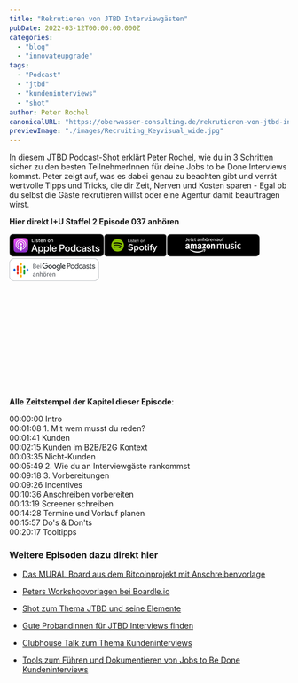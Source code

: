 ```yaml
---
title: "Rekrutieren von JTBD Interviewgästen"
pubDate: 2022-03-12T00:00:00.000Z
categories:
  - "blog"
  - "innovateupgrade"
tags:
  - "Podcast"
  - "jtbd"
  - "kundeninterviews"
  - "shot"
author: Peter Rochel
canonicalURL: "https://oberwasser-consulting.de/rekrutieren-von-jtbd-interviewgaesten"
previewImage: "./images/Recruiting_Keyvisual_wide.jpg"
---
```


In diesem JTBD Podcast-Shot erklärt Peter Rochel, wie du in 3 Schritten sicher zu den besten TeilnehmerInnen für deine Jobs to be Done Interviews kommst. Peter zeigt auf, was es dabei genau zu beachten gibt und verrät wertvolle Tipps und Tricks, die dir Zeit, Nerven und Kosten sparen - Egal ob du selbst die Gäste rekrutieren willst oder eine Agentur damit beauftragen wirst.

**Hier direkt I+U Staffel 2 Episode 037 anhören**

[![](images/listen-on-apple-podcast.png)](https://podcasts.apple.com/de/podcast/innovate-upgrade/id1354901024?i=1000532701922)[![](images/listen-on-spotify.png)](https://open.spotify.com/episode/6gCuLsOcwc301CwOq22rHs?si=CGXEazODQO2Rz6_w_2hn1Q)[![](images/ListenOn_AmazonMusic_button_Black_RGB_5X_DE-300x73.png)](https://music.amazon.de/podcasts/4838bd28-7b97-4912-80cb-de39a6c75654/episodes/f4716f13-8add-47d4-aca3-d8ffec15df59/innovate-upgrade-rekrutieren-von-jtbd-interviewg%C3%A4sten)[![jobs to be done podcast](images/DE_Google_Podcasts_Badge_8x-300x76.png)](https://podcasts.google.com/feed/aHR0cHM6Ly96dW04cnkucG9kY2FzdGVyLmRlL29iZXJ3YXNzZXIucnNz/episode/cG9kLThlMWNjYjNjZjFkNDI3Mjk5OTM0YjA3Njc?sa=X&ved=0CAUQkfYCahcKEwj4lsyljPj9AhUAAAAAHQAAAAAQAQ)

<iframe data-cookie-consent="marketing" data-cookieblock-src="https://embed.podcasts.apple.com/us/podcast/rekrutieren-von-jtbd-interviewg%C3%A4sten/id1354901024?i=1000553817519&amp;itsct=podcast_box_player&amp;itscg=30200&amp;ls=1&amp;theme=auto" height="175px" frameborder="0" sandbox="allow-forms allow-popups allow-same-origin allow-scripts allow-top-navigation-by-user-activation" allow="autoplay *; encrypted-media *;" style="width: 100%; max-width: 660px; overflow: hidden; border-radius: 10px; background-color: transparent;"></iframe>

**Alle Zeitstempel der Kapitel dieser Episode**:

00:00:00 Intro<br>
00:01:08 1. Mit wem musst du reden?<br>
00:01:41 Kunden<br>
00:02:15 Kunden im B2B/B2G Kontext<br>
00:03:35 Nicht-Kunden<br>
00:05:49 2. Wie du an Interviewgäste rankommst<br>
00:09:18 3. Vorbereitungen<br>
00:09:26 Incentives<br>
00:10:36 Anschreiben vorbereiten<br>
00:13:19 Screener schreiben<br>
00:14:28 Termine und Vorlauf planen<br>
00:15:57 Do's & Don'ts<br>
00:20:17 Tooltipps<br>

### Weitere Episoden dazu direkt hier

- [Das MURAL Board aus dem Bitcoinprojekt mit Anschreibenvorlage](https://oberwasser-consulting.de/open-source-jtbd-research/)

- [Peters Workshopvorlagen bei Boardle.io](https://www.boardle.io/boards/jtbd-Hypothesis-Building)

- [Shot zum Thema JTBD und seine Elemente](https://oberwasser-consulting.de/der-job-to-be-done-jtbd/)

- [Gute Probandinnen für JTBD Interviews finden](https://oberwasser-consulting.de/gute-kandidaten-fuer-jtbd-interviews/)

- [Clubhouse Talk zum Thema Kundeninterviews](https://oberwasser-consulting.de/podcast043/)

- [Tools zum Führen und Dokumentieren von Jobs to Be Done Kundeninterviews](https://oberwasser-consulting.de/jtbd-tools/)
